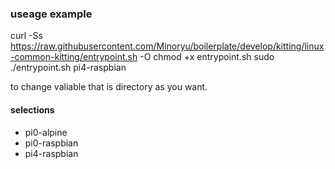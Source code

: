 ### useage example
curl -Ss https://raw.githubusercontent.com/Minoryu/boilerplate/develop/kitting/linux-common-kitting/entrypoint.sh -O
chmod +x entrypoint.sh
sudo ./entrypoint.sh pi4-raspbian

to change valiable that is directory as you want.

#### selections
+ pi0-alpine
+ pi0-raspbian
+ pi4-raspbian

